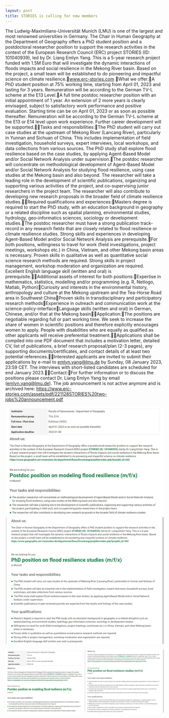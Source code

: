 ```yaml
---
layout: post
title: STORIES is calling for new members
---
```


The Ludwig-Maximilians-Universität Munich (LMU) is one of the largest and most renowned universities in Germany. The Chair in Human Geography at the Department of Geography offers a PhD student position and a postdoctoral researcher position to support the research activities in the context of the European Research Council (ERC) project STORIES (ID: 101040939), led by Dr. Liang Emlyn Yang. This is a 5-year research project funded with 1.5M Euro that will investigate the dynamic interactions of floods impacts and social resilience in the Mekong River basin. Based on the project, a small team will be established to do pioneering and impactful science on climate resilience.www.erc-stories.com
What we offer:A PhD student position at 75% working time, starting from April 01, 2023 and lasting for 3 years. Remuneration will be according to the German TV-L scheme at the E13 Level.A full time postdoc researcher position with an initial appointment of 1 year. An extension of 2 more years is clearly envisaged, subject to satisfactory work performance and positive evaluation. Starting time can be on April 01, 2023 or as soon as possible thereafter. Remuneration will be according to the German TV-L scheme at the E13 or E14 level upon work experience. Further career development will be supported.Tasks and responsibilities:The PhD student will carry out case studies at the upstream of Mekong River (Lancang River), particularly in Yunnan and Sichuan of China. This includes implementation of field investigation, household surveys, expert interviews, local workshops, and data collections from various sources. The PhD study shall explore flood resilience based on the case studies, by applying Agent-Based Model and/or Social Network Analysis under supervision.The postdoc researcher will concentrate on methodological development of Agent-Based Model and/or Social Network Analysis for studying flood resilience, using case studies at the Mekong basin and also beyond. The researcher will take a leading role in the development of scientific publications, organizing and supporting various activities of the project, and co-supervising junior researchers in the project team. The researcher will also contribute to developing new research proposals in the broader field of climate resilience studies.Required qualifications and experiences:Masters degree is required to start the PhD study, with an education background in geography or a related discipline such as spatial planning, environmental studies, hydrology, geo-informatics sciences, sociology or development studies.The postdoc researcher must have a strong publication track-record in any research fields that are closely related to flood resilience or climate resilience studies. Strong skills and experiences in developing Agent-Based Model and/or Social Network Analysis are prerequisite.For both positions, willingness to travel for work (field investigations, project meetings, workshops etc.) in China, Vietnam, and other Mekong basin areas is necessary. Proven skills in qualitative as well as quantitative social science research methods are required. Strong skills in project management, workshop moderation and organization are required. Excellent English language skill (written and oral) is prerequisite.Additional assets of interest for both positions:Expertise in mathematics, statistics, modelling and/or programming (e.g. R, Netlogo, Matlab, Python)Curiosity and interests in the environmental history, anthropology and culture at the Mekong upstream and the Tea-Horse Road area in Southwest ChinaProven skills in transdisciplinary and participatory research methodsExperience in outreach and communication work at the science-policy-interfaceLanguage skills (written and oral) in German, Chinese, and/or that at the Mekong basinApplication:The positions are negotiable regarding full or part working time. We seek to increase the share of women in scientific positions and therefore explicitly encourages women to apply. People with disabilities who are equally as qualified as other applicants will receive preferential treatment.Applications shall be compiled into one PDF document that includes a motivation letter, detailed CV, list of publications, a brief research proposal/plan (2-3 pages), any supporting documents/certificates, and contact details of at least two potential references.Interested applicants are invited to submit their applications by e-mail to emlyn.yang@lmu.de by Sunday, 08 January 2023, 23:59 CET. The interviews with short-listed candidates are scheduled for end January 2023.Contact:For further information or to discuss the positions please contact Dr. Liang Emlyn Yang by email (emlyn.yang@lmu.de).
The job announcement is not active anymore and is archived here: https://www.erc-stories.com/assets/pdf/221128STORIES%20two-jobs%20announcement.pdf

![position1](/assets/images/content/11_28_01.jpg)![position2](/assets/images/content/11_28_02.jpg)

<div style="display: flex;">
  <img src="/assets/images/content/11_28_01.jpg" style="width: 50%;">
  <img src="/assets/images/content/11_28_02.jpg" style="width: 50%;">
</div>
